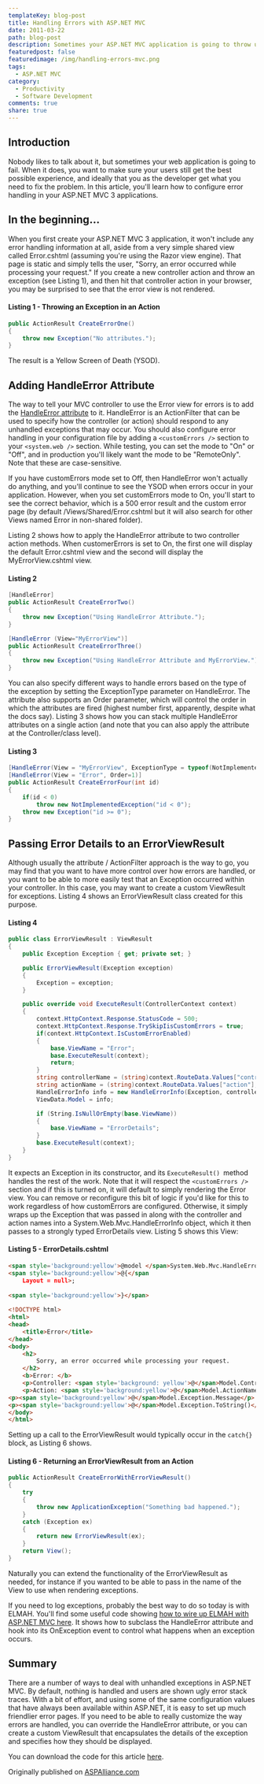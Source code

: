 ```yaml
---
templateKey: blog-post
title: Handling Errors with ASP.NET MVC
date: 2011-03-22
path: blog-post
description: Sometimes your ASP.NET MVC application is going to throw unhandled exceptions. Do you think your users want to see a Yellow Screen Of Death and a stack trace, or maybe something a bit friendlier? In this article, Steve describes a few simple techniques to set up error handling in ASP.NET MVC applications.
featuredpost: false
featuredimage: /img/handling-errors-mvc.png
tags:
  - ASP.NET MVC
category:
  - Productivity
  - Software Development
comments: true
share: true
---
```


## Introduction

Nobody likes to talk about it, but sometimes your web application is going to fail.  When it does, you want to make sure your users still get the best possible experience, and ideally that you as the developer get what you need to fix the problem.  In this article, you'll learn how to configure error handling in your ASP.NET MVC 3 applications.

## In the beginning...

When you first create your ASP.NET MVC 3 application, it won't include any error handling information at all, aside from a very simple shared view called Error.cshtml (assuming you're using the Razor view engine).  That page is static and simply tells the user, "Sorry, an error occurred while processing your request."  If you create a new controller action and throw an exception (see Listing 1), and then hit that controller action in your browser, you may be surprised to see that the error view is not rendered.

#### Listing 1 - Throwing an Exception in an Action

```csharp
public ActionResult CreateErrorOne()
{
    throw new Exception("No attributes.");
}
```

The result is a Yellow Screen of Death (YSOD).

## Adding HandleError Attribute

The way to tell your MVC controller to use the Error view for errors is to add the [HandleError attribute](https://docs.microsoft.com/en-us/dotnet/api/system.web.mvc.handleerrorattribute?redirectedfrom=MSDN&view=aspnet-mvc-5.2) to it.  HandleError is an ActionFilter that can be used to specify how the controller (or action) should respond to any unhandled exceptions that may occur.  You should also configure error handling in your configuration file by adding a `<customErrors />` section to your `<system.web />` section.  While testing, you can set the mode to "On" or "Off", and in production you'll likely want the mode to be "RemoteOnly".  Note that these are case-sensitive.

If you have customErrors mode set to Off, then HandleError won't actually do anything, and you'll continue to see the YSOD when errors occur in your application.  However, when you set customErrors mode to On, you'll start to see the correct behavior, which is a 500 error result and the custom error page (by default /Views/Shared/Error.cshtml but it will also search for other Views named Error in non-shared folder).

Listing 2 shows how to apply the HandleError attribute to two controller action methods.  When customerErrors is set to On, the first one will display the default Error.cshtml view and the second will display the MyErrorView.cshtml view.

#### Listing 2

```csharp
[HandleError]
public ActionResult CreateErrorTwo()
{
    throw new Exception("Using HandleError Attribute.");
}

[HandleError (View="MyErrorView")]
public ActionResult CreateErrorThree()
{
    throw new Exception("Using HandleError Attribute and MyErrorView.");
}
```

You can also specify different ways to handle errors based on the type of the exception by setting the ExceptionType parameter on HandleError.  The attribute also supports an Order parameter, which will control the order in which the attributes are fired (highest number first, apparently, despite what the docs say).  Listing 3 shows how you can stack multiple HandleError attributes on a single action (and note that you can also apply the attribute at the Controller/class level).

#### Listing 3

```csharp
[HandleError(View = "MyErrorView", ExceptionType = typeof(NotImplementedException), Order=2)]
[HandleError(View = "Error", Order=1)]
public ActionResult CreateErrorFour(int id)
{
    if(id < 0)
        throw new NotImplementedException("id < 0");
    throw new Exception("id >= 0");
}
```

## Passing Error Details to an ErrorViewResult

Although usually the attribute / ActionFilter approach is the way to go, you may find that you want to have more control over how errors are handled, or you want to be able to more easily test that an Exception occurred within your controller.  In this case, you may want to create a custom ViewResult for exceptions.  Listing 4 shows an ErrorViewResult class created for this purpose.

#### Listing 4

```csharp
public class ErrorViewResult : ViewResult
{
    public Exception Exception { get; private set; }

    public ErrorViewResult(Exception exception)
    {
        Exception = exception;
    }

    public override void ExecuteResult(ControllerContext context)
    {
        context.HttpContext.Response.StatusCode = 500;
        context.HttpContext.Response.TrySkipIisCustomErrors = true;
        if(context.HttpContext.IsCustomErrorEnabled)
        {
            base.ViewName = "Error";
            base.ExecuteResult(context);
            return;
        }
        string controllerName = (string)context.RouteData.Values["controller"];
        string actionName = (string)context.RouteData.Values["action"];
        HandleErrorInfo info = new HandleErrorInfo(Exception, controllerName, actionName);
        ViewData.Model = info;

        if (String.IsNullOrEmpty(base.ViewName))
        {
            base.ViewName = "ErrorDetails";
        }
        base.ExecuteResult(context);
    }
}
```

It expects an Exception in its constructor, and its `ExecuteResult() `method handles the rest of the work.  Note that it will respect the `<customErrors />` section and if this is turned on, it will default to simply rendering the Error view.  You can remove or reconfigure this bit of logic if you'd like for this to work regardless of how customErrors are configured.  Otherwise, it simply wraps up the Exception that was passed in along with the controller and action names into a System.Web.Mvc.HandleErrorInfo object, which it then passes to a strongly typed ErrorDetails view.  Listing 5 shows this View:

#### Listing 5 - ErrorDetails.cshtml

```html
<span style='background:yellow'>@model </span>System.Web.Mvc.HandleErrorInfo
<span style='background:yellow'>@{</span
    Layout = null>;
    
<span style='background:yellow'>}</span>
 
<!DOCTYPE html>
<html>
<head>
    <title>Error</title>
</head>
<body>
    <h2>
        Sorry, an error occurred while processing your request.
    </h2>
    <b>Error: </b>
    <p>Controller: <span style='background: yellow'>@</span>Model.ControllerName</p>
    <p>Action: <span style='background:yellow'>@</span>Model.ActionName</p>
<p><span style='background:yellow'>@</span>Model.Exception.Message</p>
<p><span style='background:yellow'>@</span>Model.Exception.ToString()</p>
</body>
</html>
```

Setting up a call to the ErrorViewResult would typically occur in the `catch{}` block, as Listing 6 shows.

#### Listing 6 - Returning an ErrorViewResult from an Action

```csharp
public ActionResult CreateErrorWithErrorViewResult()
{
    try
    {
        throw new ApplicationException("Something bad happened.");
    }
    catch (Exception ex)
    {
        return new ErrorViewResult(ex);
    }
    return View();
}
```

Naturally you can extend the functionality of the ErrorViewResult as needed, for instance if you wanted to be able to pass in the name of the View to use when rendering exceptions.

If you need to log exceptions, probably the best way to do so today is with ELMAH.  You'll find some useful code showing [how to wire up ELMAH with ASP.NET MVC here](https://stackoverflow.com/questions/766610/how-to-get-elmah-to-work-with-asp-net-mvc-handleerror-attribute).  It shows how to subclass the HandleError attribute and hook into its OnException event to control what happens when an exception occurs.

## Summary

There are a number of ways to deal with unhandled exceptions in ASP.NET MVC.  By default, nothing is handled and users are shown ugly error stack traces.  With a bit of effort, and using some of the same configuration values that have always been available within ASP.NET, it is easy to set up much friendlier error pages.  If you need to be able to really customize the way errors are handled, you can override the HandleError attribute, or you can create a custom ViewResult that encapsulates the details of the exception and specifies how they should be displayed.

You can download the code for this article [here](http://stevesmithblog.s3.amazonaws.com/ASPNETMVC_ErrorHandling.zip).

Originally published on [ASPAlliance.com](http://aspalliance.com/2050_Handling_Errors_with_ASPNET_MVC)
